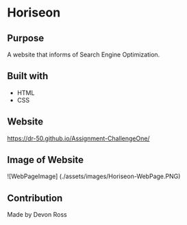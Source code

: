 # Horiseon

## Purpose

A website that informs of Search Engine Optimization.

## Built with

- HTML
- CSS

## Website

https://dr-50.github.io/Assignment-ChallengeOne/

## Image of Website

![WebPageImage] (./assets/images/Horiseon-WebPage.PNG)

## Contribution

Made by Devon Ross
